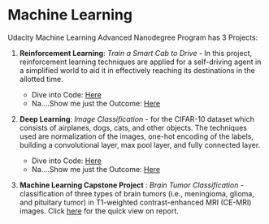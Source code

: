 # Machine Learning

Udacity Machine Learning Advanced Nanodegree Program has 3 Projects:

1. **Reinforcement Learning**: *Train a Smart Cab to Drive* - In this project, reinforcement learning techniques are applied for a self-driving agent in a simplified world to aid it in effectively reaching its destinations in the allotted time.
    * Dive into Code: [Here](https://github.com/PadmarajBhat/Machine-Learning/tree/master/Train%20a%20Smartcab%20to%20Drive)
    * Na....Show me just the Outcome: [Here](http://htmlpreview.github.com/?https://github.com/PadmarajBhat/Machine-Learning/blob/master/Train%20a%20Smartcab%20to%20Drive/smartcab.html)

2. **Deep Learning**: *Image Classification* - for the CIFAR-10 dataset which consists of airplanes, dogs, cats, and other objects. The techniques used are normalization of the images, one-hot encoding of the labels, building a convolutional layer, max pool layer, and fully connected layer. 
    * Dive into Code: [Here](https://github.com/PadmarajBhat/Machine-Learning/tree/master/Image%20Classification)
    * Na....Show me just the Outcome: [Here](http://htmlpreview.github.com/?https://github.com/PadmarajBhat/Machine-Learning/blob/master/Image%20Classification/image_classification.html)

3. **Machine Learning Capstone Project** : *Brain Tumor Classification* - classification of three types of brain tumors (i.e., meningioma, glioma, and pituitary tumor) in T1-weighted contrast-enhanced MRI (CE-MRI) images. Click [here](https://github.com/PadmarajBhat/Machine-Learning/blob/master/BrainTumorClassification/Capstone_Report_BrainTumorClassification.pdf) for the quick view on report.

